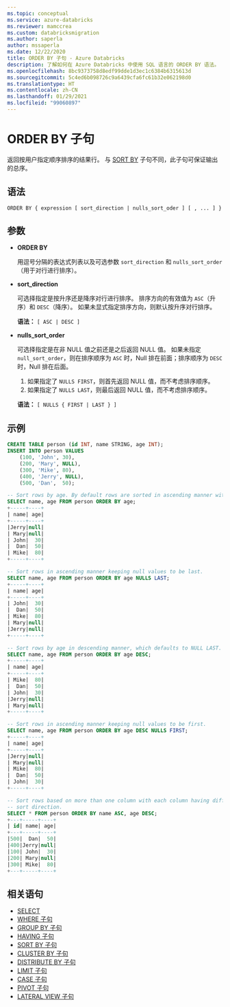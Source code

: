 ```yaml
---
ms.topic: conceptual
ms.service: azure-databricks
ms.reviewer: mamccrea
ms.custom: databricksmigration
ms.author: saperla
author: mssaperla
ms.date: 12/22/2020
title: ORDER BY 子句 - Azure Databricks
description: 了解如何在 Azure Databricks 中使用 SQL 语言的 ORDER BY 语法。
ms.openlocfilehash: 8bc9373758d8edf99dde1d3ec1c6384b6315613d
ms.sourcegitcommit: 5c4ed6b098726c9a6439cfa6fc61b32e062198d0
ms.translationtype: HT
ms.contentlocale: zh-CN
ms.lasthandoff: 01/29/2021
ms.locfileid: "99060897"
---
```

# <a name="order-by-clause"></a>ORDER BY 子句

返回按用户指定顺序排序的结果行。 与 [SORT BY](sql-ref-syntax-qry-select-sortby.md) 子句不同，此子句可保证输出的总序。

## <a name="syntax"></a>语法

```
ORDER BY { expression [ sort_direction | nulls_sort_oder ] [ , ... ] }
```

## <a name="parameters"></a>参数

* **ORDER BY**

  用逗号分隔的表达式列表以及可选参数 ``sort_direction`` 和 ``nulls_sort_order``（用于对行进行排序）。

* **sort_direction**

  可选择指定是按升序还是降序对行进行排序。 排序方向的有效值为 ``ASC``（升序）和 ``DESC``（降序）。 如果未显式指定排序方向，则默认按升序对行排序。

  **语法：** ``[ ASC | DESC ]``

* **nulls_sort_order**

  可选择指定是在非 NULL 值之前还是之后返回 NULL 值。 如果未指定 ``null_sort_order``，则在排序顺序为 ``ASC`` 时，Null 排在前面；排序顺序为 ``DESC`` 时，Null 排在后面。

  1. 如果指定了 ``NULLS FIRST``，则首先返回 NULL 值，而不考虑排序顺序。
  2. 如果指定了 ``NULLS LAST``，则最后返回 NULL 值，而不考虑排序顺序。

  **语法：** ``[ NULLS { FIRST | LAST } ]``

## <a name="examples"></a>示例

```sql
CREATE TABLE person (id INT, name STRING, age INT);
INSERT INTO person VALUES
    (100, 'John', 30),
    (200, 'Mary', NULL),
    (300, 'Mike', 80),
    (400, 'Jerry', NULL),
    (500, 'Dan',  50);

-- Sort rows by age. By default rows are sorted in ascending manner with NULL FIRST.
SELECT name, age FROM person ORDER BY age;
+-----+----+
| name| age|
+-----+----+
|Jerry|null|
| Mary|null|
| John|  30|
|  Dan|  50|
| Mike|  80|
+-----+----+

-- Sort rows in ascending manner keeping null values to be last.
SELECT name, age FROM person ORDER BY age NULLS LAST;
+-----+----+
| name| age|
+-----+----+
| John|  30|
|  Dan|  50|
| Mike|  80|
| Mary|null|
|Jerry|null|
+-----+----+

-- Sort rows by age in descending manner, which defaults to NULL LAST.
SELECT name, age FROM person ORDER BY age DESC;
+-----+----+
| name| age|
+-----+----+
| Mike|  80|
|  Dan|  50|
| John|  30|
|Jerry|null|
| Mary|null|
+-----+----+

-- Sort rows in ascending manner keeping null values to be first.
SELECT name, age FROM person ORDER BY age DESC NULLS FIRST;
+-----+----+
| name| age|
+-----+----+
|Jerry|null|
| Mary|null|
| Mike|  80|
|  Dan|  50|
| John|  30|
+-----+----+

-- Sort rows based on more than one column with each column having different
-- sort direction.
SELECT * FROM person ORDER BY name ASC, age DESC;
+---+-----+----+
| id| name| age|
+---+-----+----+
|500|  Dan|  50|
|400|Jerry|null|
|100| John|  30|
|200| Mary|null|
|300| Mike|  80|
+---+-----+----+
```

## <a name="related-statements"></a>相关语句

* [SELECT](sql-ref-syntax-qry-select.md)
* [WHERE 子句](sql-ref-syntax-qry-select-where.md)
* [GROUP BY 子句](sql-ref-syntax-qry-select-groupby.md)
* [HAVING 子句](sql-ref-syntax-qry-select-having.md)
* [SORT BY 子句](sql-ref-syntax-qry-select-sortby.md)
* [CLUSTER BY 子句](sql-ref-syntax-qry-select-clusterby.md)
* [DISTRIBUTE BY 子句](sql-ref-syntax-qry-select-distributeby.md)
* [LIMIT 子句](sql-ref-syntax-qry-select-limit.md)
* [CASE 子句](sql-ref-syntax-qry-select-case.md)
* [PIVOT 子句](sql-ref-syntax-qry-select-pivot.md)
* [LATERAL VIEW 子句](sql-ref-syntax-qry-select-lateral-view.md)